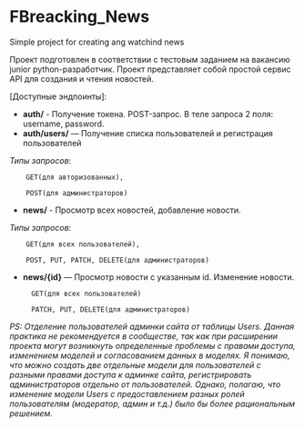 # FBreacking_News
Simple project for creating ang watchind news


Проект подготовлен в соответствии с тестовым заданием на вакансию junior python-разработчик. Проект представляет собой простой сервис API для создания и чтения новостей.


[Доступные эндпоинты]:
- **auth/** - Получение токена. POST-запрос. В теле запроса 2 поля: username, password.
- **auth/users/** — Получение списка пользователей и регистрация пользователей

*Типы запросов*:

        GET(для авторизованных),
	
        POST(для администраторов)
- **news/** - Просмотр всех новостей, добавление новости.

*Типы запросов*: 

        GET(для всех пользователей),
	
        POST, PUT, PATCH, DELETE(для администраторов)
	
- **news/{id}** — Просмотр новости с указанным id. Изменение новости.

        GET(для всех пользователей)
	
        PATCH, PUT, DELETE(для администраторов)


*PS: Отделение пользователей админки сайта от таблицы Users.
	Данная практика не рекомендуется в сообществе, так как при расширении проекта могут возникнуть определенные проблемы с правами доступа, изменением моделей и согласованием данных в моделях. Я понимаю, что можно создать две отдельные модели для пользователей с разными правами доступа к админке сайта, регистрировать администраторов отдельно от пользователей. Однако, полагаю, что изменение модели Users с предоставлением разных ролей пользователям (модератор, админ и т.д.) было бы более рациональным решением.*
